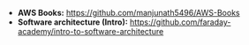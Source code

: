 - **AWS Books:** https://github.com/manjunath5496/AWS-Books
- **Software architecture (Intro):** https://github.com/faraday-academy/intro-to-software-architecture 
